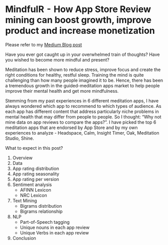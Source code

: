 # MindfulR  -  How App Store Review mining can boost growth, improve product and increase monetization

Please refer to my [Medium Blog post](https://medium.com/@trucgiangnguyenhuynh/mindfulr-how-app-store-review-mining-can-boost-growth-improve-product-and-increase-monetization-4d50e20e9834?sk=c01c63310f4446a832ca9b04c4ac706e)

Have you ever got caught up in your overwhelmed train of thoughts? Have you wished to become more mindful and present? 

Meditation has been shown to reduce stress, improve focus and create the right conditions for healthy, restful sleep. Training the mind is quite challenging than how many people imagined it to be. Hence, there has been a tremendous growth in the guided-meditation apps market to help people improve their mental health and get more mindfulness. 

Stemming from my past experiences in 6 different meditation apps, I have always wondered which app to recommend to which types of audience. As each app has different content that address particularly niche problems in mental health that may differ from people to people. So I thought: “Why not mine data on app reviews to compare the apps?”. I have picked the top 6 meditation apps that are endorsed by App Store and by my own experiences to analyze - Headspace, Calm, Insight Timer, Oak, Meditation Studio, Shine.

What to expect in this post?
1) Overview
2) Data
3) App rating distribution
4) App rating seasonality
5) App rating per version
5) Sentiment analysis
   - AFINN Lexicon
   - NRC Lexicon
6) Text Mining
   - Bigrams distribution
   - Bigrams relationship 
7) NLP
   - Part-of-Speech tagging
   - Unique nouns in each app review
   - Unique Verbs in each app review
8) Conclusion

